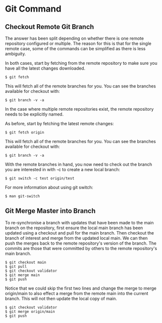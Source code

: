 # Git Command

## Checkout Remote Git Branch

The answer has been split depending on whether there is one remote repository configured or multiple. The reason for this is that for the single remote case, some of the commands can be simplified as there is less ambiguity.

In both cases, start by fetching from the remote repository to make sure you have all the latest changes downloaded.

```
$ git fetch
```

This will fetch all of the remote branches for you. You can see the branches available for checkout with:

```
$ git branch -v -a
```

In the case where multiple remote repositories exist, the remote repository needs to be explicitly named.

As before, start by fetching the latest remote changes:

```
$ git fetch origin
```

This will fetch all of the remote branches for you. You can see the branches available for checkout with:

```
$ git branch -v -a
```

With the remote branches in hand, you now need to check out the branch you are interested in with -c to create a new local branch:

```
$ git switch -c test origin/test
```

For more information about using git switch:

```
$ man git-switch
```

## Git Merge Master into Branch

To re-synchronise a branch with updates that have been made to the main branch on the repository, first ensure the local main branch has been updated using a checkout and pull for the main branch. Then checkout the branch of interest and merge from the updated local main. We can then push the merges back to the remote repository's version of the branch. The commits are those that were committed by others to the remote repository's main branch.

```
$ git checkout main
$ git pull
$ git checkout validator
$ git merge main
$ git push
```

Notice that we could skip the first two lines and change the merge to merge origin/main to also effect a merge from the remote main into the current branch. This will not then update the local copy of main.

```
$ git checkout validator
$ git merge origin/main
$ git push
```
